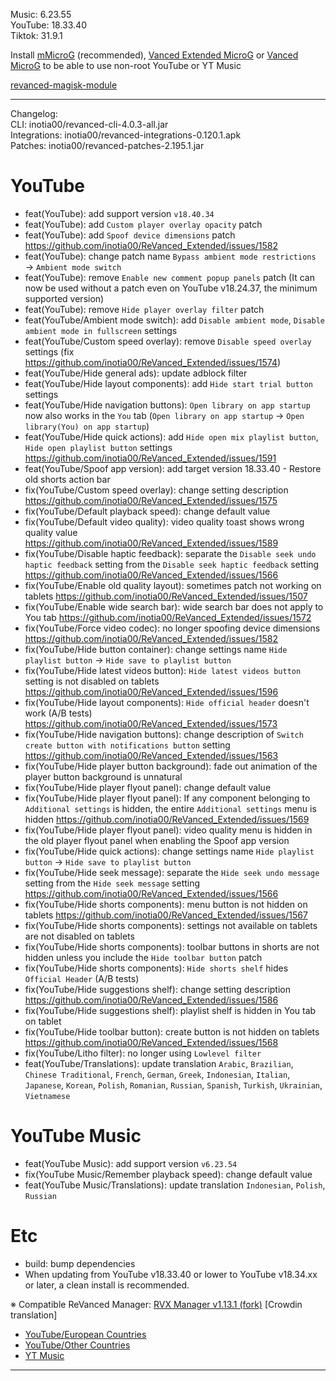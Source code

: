 Music: 6.23.55  
YouTube: 18.33.40  
Tiktok: 31.9.1  


Install [mMicroG](https://github.com/inotia00/mMicroG/releases) (recommended), [Vanced Extended MicroG](https://github.com/inotia00/VancedMicroG/releases) or [Vanced MicroG](https://github.com/TeamVanced/VancedMicroG/releases) to be able to use non-root YouTube or YT Music  

[revanced-magisk-module](https://github.com/j-hc/revanced-magisk-module)  

---
Changelog:  
CLI: inotia00/revanced-cli-4.0.3-all.jar  
Integrations: inotia00/revanced-integrations-0.120.1.apk  
Patches: inotia00/revanced-patches-2.195.1.jar  

YouTube
==
- feat(YouTube): add support version `v18.40.34`
- feat(YouTube): add `Custom player overlay opacity` patch
- feat(YouTube): add `Spoof device dimensions` patch https://github.com/inotia00/ReVanced_Extended/issues/1582
- feat(YouTube): change patch name `Bypass ambient mode restrictions` → `Ambient mode switch`
- feat(YouTube): remove `Enable new comment popup panels` patch (It can now be used without a patch even on YouTube v18.24.37, the minimum supported version)
- feat(YouTube): remove `Hide player overlay filter` patch
- feat(YouTube/Ambient mode switch): add `Disable ambient mode`, `Disable ambient mode in fullscreen` settings
- feat(YouTube/Custom speed overlay): remove `Disable speed overlay` settings (fix https://github.com/inotia00/ReVanced_Extended/issues/1574)
- feat(YouTube/Hide general ads): update adblock filter
- feat(YouTube/Hide layout components): add `Hide start trial button` settings
- feat(YouTube/Hide navigation buttons): `Open library on app startup` now also works in the `You` tab (`Open library on app startup` → `Open library(You) on app startup`)
- feat(YouTube/Hide quick actions): add `Hide open mix playlist button`, `Hide open playlist button` settings https://github.com/inotia00/ReVanced_Extended/issues/1591
- feat(YouTube/Spoof app version): add target version 18.33.40 - Restore old shorts action bar
- fix(YouTube/Custom speed overlay): change setting description https://github.com/inotia00/ReVanced_Extended/issues/1575
- fix(YouTube/Default playback speed): change default value
- fix(YouTube/Default video quality): video quality toast shows wrong quality value https://github.com/inotia00/ReVanced_Extended/issues/1589
- fix(YouTube/Disable haptic feedback): separate the `Disable seek undo haptic feedback` setting from the `Disable seek haptic feedback` setting https://github.com/inotia00/ReVanced_Extended/issues/1566
- fix(YouTube/Enable old quality layout): sometimes patch not working on tablets https://github.com/inotia00/ReVanced_Extended/issues/1507
- fix(YouTube/Enable wide search bar): wide search bar does not apply to You tab https://github.com/inotia00/ReVanced_Extended/issues/1572
- fix(YouTube/Force video codec): no longer spoofing device dimensions https://github.com/inotia00/ReVanced_Extended/issues/1582
- fix(YouTube/Hide button container): change settings name `Hide playlist button` → `Hide save to playlist button`
- fix(YouTube/Hide latest videos button): `Hide latest videos button` setting is not disabled on tablets https://github.com/inotia00/ReVanced_Extended/issues/1596
- fix(YouTube/Hide layout components): `Hide official header` doesn't work (A/B tests) https://github.com/inotia00/ReVanced_Extended/issues/1573
- fix(YouTube/Hide navigation buttons): change description of `Switch create button with notifications button` setting https://github.com/inotia00/ReVanced_Extended/issues/1563
- fix(YouTube/Hide player button background): fade out animation of the player button background is unnatural
- fix(YouTube/Hide player flyout panel): change default value
- fix(YouTube/Hide player flyout panel): If any component belonging to `Additional settings` is hidden, the entire `Additional settings` menu is hidden https://github.com/inotia00/ReVanced_Extended/issues/1569
- fix(YouTube/Hide player flyout panel): video quality menu is hidden in the old player flyout panel when enabling the Spoof app version
- fix(YouTube/Hide quick actions): change settings name `Hide playlist button` → `Hide save to playlist button`
- fix(YouTube/Hide seek message): separate the `Hide seek undo message` setting from the `Hide seek message` setting https://github.com/inotia00/ReVanced_Extended/issues/1566
- fix(YouTube/Hide shorts components): menu button is not hidden on tablets https://github.com/inotia00/ReVanced_Extended/issues/1567
- fix(YouTube/Hide shorts components): settings not available on tablets are not disabled on tablets
- fix(YouTube/Hide shorts components): toolbar buttons in shorts are not hidden unless you include the `Hide toolbar button` patch
- fix(YouTube/Hide shorts components): `Hide shorts shelf` hides `Official Header` (A/B tests)
- fix(YouTube/Hide suggestions shelf): change setting description https://github.com/inotia00/ReVanced_Extended/issues/1586
- fix(YouTube/Hide suggestions shelf): playlist shelf is hidden in You tab on tablet
- fix(YouTube/Hide toolbar button): create button is not hidden on tablets https://github.com/inotia00/ReVanced_Extended/issues/1568
- fix(YouTube/Litho filter): no longer using `Lowlevel filter`
- feat(YouTube/Translations): update translation
`Arabic`, `Brazilian`, `Chinese Traditional`, `French`, `German`, `Greek`, `Indonesian`, `Italian`, `Japanese`, `Korean`, `Polish`, `Romanian`, `Russian`, `Spanish`, `Turkish`, `Ukrainian`, `Vietnamese`


YouTube Music
==
- feat(YouTube Music): add support version `v6.23.54`
- fix(YouTube Music/Remember playback speed): change default value
- feat(YouTube Music/Translations): update translation
`Indonesian`, `Polish`, `Russian`


Etc
==
- build: bump dependencies
- When updating from YouTube v18.33.40 or lower to YouTube v18.34.xx or later, a clean install is recommended.


※ Compatible ReVanced Manager: [RVX Manager v1.13.1 (fork)](https://github.com/inotia00/revanced-manager/releases/tag/v1.13.1)
[Crowdin translation]
- [YouTube/European Countries](https://crowdin.com/project/revancedextendedeu)
- [YouTube/Other Countries](https://crowdin.com/project/revancedextended)
- [YT Music](https://crowdin.com/project/revanced-music-extended)

---  
